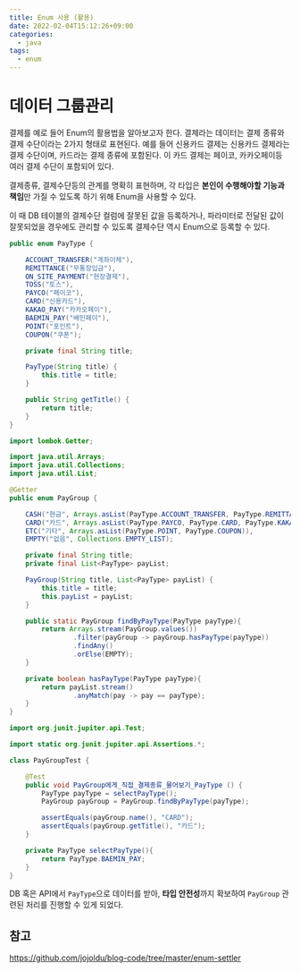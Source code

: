 ```yaml
---
title: Enum 사용 (활용)
date: 2022-02-04T15:12:26+09:00
categories:
  - java
tags: 
  - enum
---
```


# 데이터 그룹관리
결제를 예로 들어 Enum의 활용법을 알아보고자 한다.
결제라는 데이터는 결제 종류와 결제 수단이라는 2가지 형태로 표현된다.
예를 들어 신용카드 결제는 신용카드 결제라는 결제 수단이며, 카드라는 결제 종류에 포함된다.
이 카드 결제는 페이코, 카카오페이등 여러 결제 수단이 포함되어 있다.

결제종류, 결제수단등의 관계를 명확히 표현하며,
각 타입은 **본인이 수행해야할 기능과 책임**만 가질 수 있도록 하기 위해 Enum을 사용할 수 있다.

이 때 DB 테이블의 결제수단 컬럼에 잘못된 값을 등록하거나,
파라미터로 전달된 값이 잘못되었을 경우에도 관리할 수 있도록 결제수단 역시 Enum으로 등록할 수 있다.

```java
public enum PayType {

    ACCOUNT_TRANSFER("계좌이체"),
    REMITTANCE("무통장입금"),
    ON_SITE_PAYMENT("현장결제"),
    TOSS("토스"),
    PAYCO("페이코"),
    CARD("신용카드"),
    KAKAO_PAY("카카오페이"),
    BAEMIN_PAY("배민페이"),
    POINT("포인트"),
    COUPON("쿠폰");

    private final String title;

    PayType(String title) {
        this.title = title;
    }

    public String getTitle() {
        return title;
    }
}
```

```java
import lombok.Getter;

import java.util.Arrays;
import java.util.Collections;
import java.util.List;

@Getter
public enum PayGroup {

    CASH("현금", Arrays.asList(PayType.ACCOUNT_TRANSFER, PayType.REMITTANCE, PayType.ON_SITE_PAYMENT, PayType.TOSS)),
    CARD("카드", Arrays.asList(PayType.PAYCO, PayType.CARD, PayType.KAKAO_PAY, PayType.BAEMIN_PAY)),
    ETC("기타", Arrays.asList(PayType.POINT, PayType.COUPON)),
    EMPTY("없음", Collections.EMPTY_LIST);

    private final String title;
    private final List<PayType> payList;

    PayGroup(String title, List<PayType> payList) {
        this.title = title;
        this.payList = payList;
    }

    public static PayGroup findByPayType(PayType payType){
        return Arrays.stream(PayGroup.values())
                .filter(payGroup -> payGroup.hasPayType(payType))
                .findAny()
                .orElse(EMPTY);
    }

    private boolean hasPayType(PayType payType){
        return payList.stream()
                .anyMatch(pay -> pay == payType);
    }
}
```

```java
import org.junit.jupiter.api.Test;

import static org.junit.jupiter.api.Assertions.*;

class PayGroupTest {

    @Test
    public void PayGroup에게_직접_결제종류_물어보기_PayType () {
        PayType payType = selectPayType();
        PayGroup payGroup = PayGroup.findByPayType(payType);

        assertEquals(payGroup.name(), "CARD");
        assertEquals(payGroup.getTitle(), "카드");
    }

    private PayType selectPayType(){
        return PayType.BAEMIN_PAY;
    }
}
```

DB 혹은 API에서 `PayType`으로 데이터를 받아, **타입 안전성**까지 확보하여 `PayGroup` 관련된 처리를 진행할 수 있게 되었다.

## 참고
https://github.com/jojoldu/blog-code/tree/master/enum-settler
